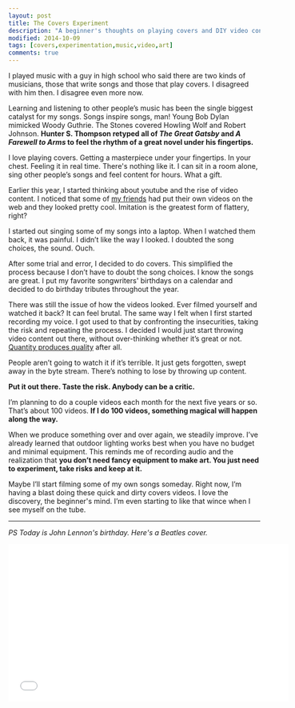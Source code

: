 ```yaml
---
layout: post
title: The Covers Experiment 
description: "A beginner's thoughts on playing covers and DIY video content."
modified: 2014-10-09
tags: [covers,experimentation,music,video,art]
comments: true
---
```

I played music with a guy in high school who said there are two kinds of musicians, those that write songs and those that play covers.  I disagreed with him then.  I disagree even more now.

Learning and listening to other people’s music has been the single biggest catalyst for my songs.  Songs inspire songs, man!  Young Bob Dylan mimicked Woody Guthrie.  The Stones covered Howling Wolf and Robert Johnson.  **Hunter S. Thompson retyped all of *The Great Gatsby* and *A Farewell to Arms* to feel the rhythm of a great novel under his fingertips.**

I love playing covers.  Getting a masterpiece under your fingertips.  In your chest.  Feeling it in real time.  There's nothing like it.  I can sit in a room alone, sing other people’s songs and feel content for hours.  What a gift.

Earlier this year, I started thinking about youtube and the rise of video content.  I noticed that some of [my friends](https://www.youtube.com/channel/UCzFznTkTK_rQsRf50N_8jzQ) had put their own videos on the web and they looked pretty cool.  Imitation is the greatest form of flattery, right?

I started out singing some of my songs into a laptop.  When I watched them back, it was painful.  I didn’t like the way I looked.  I doubted the song choices, the sound.  Ouch.

After some trial and error, I decided to do covers.  This simplified the process because I don’t have to doubt the song choices.  I know the songs are great.  I put my favorite songwriters' birthdays on a calendar and decided to do birthday tributes throughout the year.

There was still the issue of how the videos looked.  Ever filmed yourself and watched it back?  It can feel brutal.  The same way I felt when I first started recording my voice.  I got used to that by confronting the insecurities, taking the risk and repeating the process.  I decided I would just start throwing video content out there, without over-thinking whether it’s great or not.  [Quantity produces quality](/plan-fail-reflect/) after all.

People aren’t going to watch it if it’s terrible.  It just gets forgotten, swept away in the byte stream.  There’s nothing to lose by throwing up content.

**Put it out there.  Taste the risk.  Anybody can be a critic.**

I’m planning to do a couple videos each month for the next five years or so.  That’s about 100 videos.  **If I do 100 videos, something magical will happen along the way.**

When we produce something over and over again, we steadily improve.  I’ve already learned that outdoor lighting works best when you have no budget and minimal equipment.  This reminds me of recording audio and the realization that **you don’t need fancy equipment to make art.  You just need to experiment, take risks and keep at it.**

Maybe I’ll start filming some of my own songs someday.  Right now, I’m having a blast doing these quick and dirty covers videos.  I love the discovery, the beginner's mind. I’m even starting to like that wince when I see myself on the tube.

---------------

*PS Today is John Lennon's birthday.  Here's a Beatles cover.*

<iframe width="560" height="315" src="//www.youtube.com/embed/yvrOOr_mzSk" frameborder="0" allowfullscreen></iframe>
